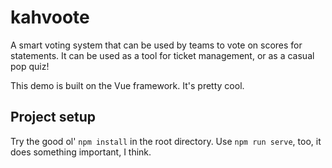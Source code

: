 # kahvoote

A smart voting system that can be used by teams to vote on scores for statements. It can be used as a tool for ticket management, or as a casual pop quiz!

This demo is built on the Vue framework. It's pretty cool.

## Project setup
Try the good ol' `npm install` in the root directory. Use `npm run serve`, too, it does something important, I think.
